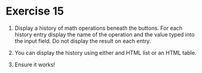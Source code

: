 # Exercise 15

1. Display a history of math operations beneath the buttons. For each history entry display the name of the operation and the value typed into the input field. Do not display the result on each entry.

2. You can display the history using either and HTML list or an HTML table.

3. Ensure it works!